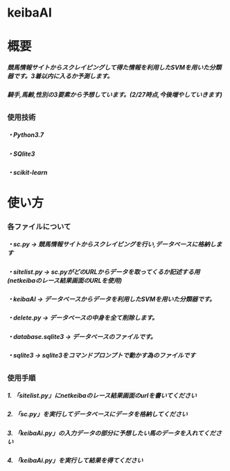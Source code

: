 # keibaAI
<h1>概要
 <h5>競馬情報サイトからスクレイピングして得た情報を利用したSVMを用いた分類器です。3着以内に入るか予測します。
 <h5>騎手,馬齢,性別の3要素から予想しています。(2/27時点,今後増やしていきます)
  <h2>
 <h3>使用技術
   <h5>・Python3.7
   <h5>・SQlite3
   <h5>・scikit-learn
   <h3>
<h1>使い方
     <h5>
<h3>各ファイルについて
  <h5>・sc.py  → 競馬情報サイトからスクレイピングを行い,データベースに格納します
  <h5>・sitelist.py  → sc.pyがどのURLからデータを取ってくるか記述する用(netkeibaのレース結果画面のURLを使用)
  <h5>・keibaAI  → データベースからデータを利用したSVMを用いた分類器です。
  <h5>・delete.py  → データベースの中身を全て削除します。
  <h5>・database.sqlite3  → データベースのファイルです。
  <h5>・sqlite3  → sqlite3をコマンドプロンプトで動かす為のファイルです
     <h2>  
   
<h3>使用手順
  <h5>1. 「sitelist.py」にnetkeibaのレース結果画面のurlを書いてください
  <h5>2. 「sc.py」を実行してデータベースにデータを格納してください
  <h5>3. 「keibaAi.py」の入力データの部分に予想したい馬のデータを入れてください
  <h5>4. 「keibaAi.py」を実行して結果を得てください 
   

    
  
